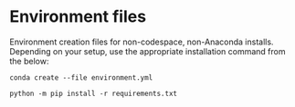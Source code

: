 # Environment files

Environment creation files for non-codespace, non-Anaconda installs. Depending on your setup, use the appropriate installation command from the below:

```shell
conda create --file environment.yml

python -m pip install -r requirements.txt
```